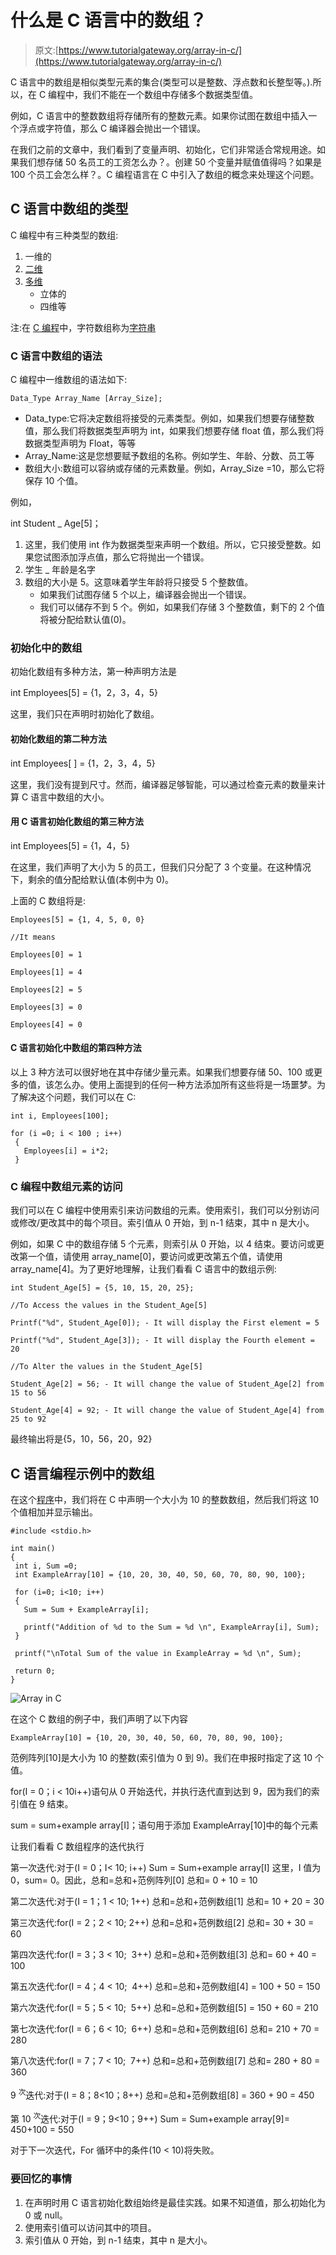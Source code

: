 # 什么是 C 语言中的数组？

> 原文:[https://www.tutorialgateway.org/array-in-c/](https://www.tutorialgateway.org/array-in-c/)

C 语言中的数组是相似类型元素的集合(类型可以是整数、浮点数和长整型等。).所以，在 C 编程中，我们不能在一个数组中存储多个数据类型值。

例如，C 语言中的整数数组将存储所有的整数元素。如果你试图在数组中插入一个浮点或字符值，那么 C 编译器会抛出一个错误。

在我们之前的文章中，我们看到了变量声明、初始化，它们非常适合常规用途。如果我们想存储 50 名员工的工资怎么办？。创建 50 个变量并赋值值得吗？如果是 100 个员工会怎么样？。C 编程语言在 C 中引入了数组的概念来处理这个问题。

## C 语言中数组的类型

C 编程中有三种类型的数组:

1.  一维的
2.  [二维](https://www.tutorialgateway.org/two-dimensional-array-in-c/ "Two Dimensional Array in C")
3.  [多维](https://www.tutorialgateway.org/multi-dimensional-array-in-c/ "Multi-Dimensional Array in C")
    *   立体的
    *   四维等

注:在 [C 编程](https://www.tutorialgateway.org/c-programming/)中，字符数组称为[字符串](https://www.tutorialgateway.org/c-string/)

### C 语言中数组的语法

C 编程中一维数组的语法如下:

```
Data_Type Array_Name [Array_Size];
```

*   Data_type:它将决定数组将接受的元素类型。例如，如果我们想要存储整数值，那么我们将数据类型声明为 int，如果我们想要存储 float 值，那么我们将数据类型声明为 Float，等等
*   Array_Name:这是您想要赋予数组的名称。例如学生、年龄、分数、员工等
*   数组大小:数组可以容纳或存储的元素数量。例如，Array_Size =10，那么它将保存 10 个值。

例如，

int Student _ Age[5]；

1.  这里，我们使用 int 作为数据类型来声明一个数组。所以，它只接受整数。如果您试图添加浮点值，那么它将抛出一个错误。
2.  学生 _ 年龄是名字
3.  数组的大小是 5。这意味着学生年龄将只接受 5 个整数值。
    *   如果我们试图存储 5 个以上，编译器会抛出一个错误。
    *   我们可以储存不到 5 个。例如，如果我们存储 3 个整数值，剩下的 2 个值将被分配给默认值(0)。

### 初始化中的数组

初始化数组有多种方法，第一种声明方法是

int Employees[5] = {1，2，3，4，5}

这里，我们只在声明时初始化了数组。

#### 初始化数组的第二种方法

int Employees[ ] = {1，2，3，4，5}

这里，我们没有提到尺寸。然而，编译器足够智能，可以通过检查元素的数量来计算 C 语言中数组的大小。

#### 用 C 语言初始化数组的第三种方法

int Employees[5] = {1，4，5}

在这里，我们声明了大小为 5 的员工，但我们只分配了 3 个变量。在这种情况下，剩余的值分配给默认值(本例中为 0)。

上面的 C 数组将是:

```
Employees[5] = {1, 4, 5, 0, 0}

//It means

Employees[0] = 1

Employees[1] = 4

Employees[2] = 5

Employees[3] = 0

Employees[4] = 0
```

#### C 语言初始化中数组的第四种方法

以上 3 种方法可以很好地在其中存储少量元素。如果我们想要存储 50、100 或更多的值，该怎么办。使用上面提到的任何一种方法添加所有这些将是一场噩梦。为了解决这个问题，我们可以在 C:

```
int i, Employees[100];

for (i =0; i < 100 ; i++)
 {
   Employees[i] = i*2;
 }
```

### C 编程中数组元素的访问

我们可以在 C 编程中使用索引来访问数组的元素。使用索引，我们可以分别访问或修改/更改其中的每个项目。索引值从 0 开始，到 n-1 结束，其中 n 是大小。

例如，如果 C 中的数组存储 5 个元素，则索引从 0 开始，以 4 结束。要访问或更改第一个值，请使用 array_name[0]，要访问或更改第五个值，请使用 array_name[4]。为了更好地理解，让我们看看 C 语言中的数组示例:

```
int Student_Age[5] = {5, 10, 15, 20, 25};

//To Access the values in the Student_Age[5]

Printf("%d", Student_Age[0]); - It will display the First element = 5

Printf("%d", Student_Age[3]); - It will display the Fourth element = 20

//To Alter the values in the Student_Age[5]

Student_Age[2] = 56; - It will change the value of Student_Age[2] from 15 to 56

Student_Age[4] = 92; - It will change the value of Student_Age[4] from 25 to 92
```

最终输出将是{5，10，56，20，92}

## C 语言编程示例中的数组

在这个[程序](https://www.tutorialgateway.org/c-programming-examples/)中，我们将在 C 中声明一个大小为 10 的整数数组，然后我们将这 10 个值相加并显示输出。

```
#include <stdio.h>

int main()
{
 int i, Sum =0;
 int ExampleArray[10] = {10, 20, 30, 40, 50, 60, 70, 80, 90, 100};

 for (i=0; i<10; i++)
 {
   Sum = Sum + ExampleArray[i];

   printf("Addition of %d to the Sum = %d \n", ExampleArray[i], Sum);
 }

 printf("\nTotal Sum of the value in ExampleArray = %d \n", Sum);

 return 0;
}
```

![Array in C](img/06b53e075c478b5caee3651bcee8cb1a.png)

在这个 C 数组的例子中，我们声明了以下内容

```
ExampleArray[10] = {10, 20, 30, 40, 50, 60, 70, 80, 90, 100};
```

范例阵列[10]是大小为 10 的整数(索引值为 0 到 9)。我们在申报时指定了这 10 个值。

for(I = 0；i < 10i++)语句从 0 开始迭代，并执行迭代直到达到 9，因为我们的索引值在 9 结束。

sum = sum+example array[I]；语句用于添加 ExampleArray[10]中的每个元素

让我们看看 C 数组程序的迭代执行

第一次迭代:对于(I = 0；I< 10; i++)
Sum = Sum+example array[I]
这里，I 值为 0，sum= 0。因此，总和=总和+范例阵列[0]
总和= 0 + 10 = 10

第二次迭代:对于(I = 1；1 < 10; 1++)
总和=总和+范例数组[1]
总和= 10 + 20 = 30

第三次迭代:for(I = 2；2 < 10; 2++)
总和=总和+范例数组[2]
总和= 30 + 30 = 60

第四次迭代:for(I = 3；3 < 10;  3++)
总和=总和+范例数组[3]
总和= 60 + 40 = 100

第五次迭代:for(I = 4；4 < 10;  4++)
总和=总和+范例数组[4] = 100 + 50 = 150

第六次迭代:for(I = 5；5 < 10;  5++)
总和=总和+范例数组[5] = 150 + 60 = 210

第七次迭代:for(I = 6；6 < 10;  6++)
总和=总和+范例数组[6]
总和= 210 + 70 = 280

第八次迭代:for(I = 7；7 < 10;  7++)
总和=总和+范例数组[7]
总和= 280 + 80 = 360

9 <sup>次</sup>迭代:对于(I = 8；8<10；8++)
总和=总和+范例数组[8] = 360 + 90 = 450

第 10 <sup>次</sup>迭代:对于(I = 9；9<10；9++)
Sum = Sum+example array[9]= 450+100 = 550

对于下一次迭代，For 循环中的条件(10 < 10)将失败。

### 要回忆的事情

1.  在声明时用 C 语言初始化数组始终是最佳实践。如果不知道值，那么初始化为 0 或 null。
2.  使用索引值可以访问其中的项目。
3.  索引值从 0 开始，到 n-1 结束，其中 n 是大小。